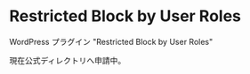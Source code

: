 # Restricted Block by User Roles

WordPress プラグイン "Restricted Block by User Roles"

現在公式ディレクトリへ申請中。
